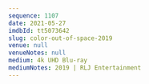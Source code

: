 ```yaml
---
sequence: 1107
date: 2021-05-27
imdbId: tt5073642
slug: color-out-of-space-2019
venue: null
venueNotes: null
medium: 4k UHD Blu-ray
mediumNotes: 2019 | RLJ Entertainment
---
```

